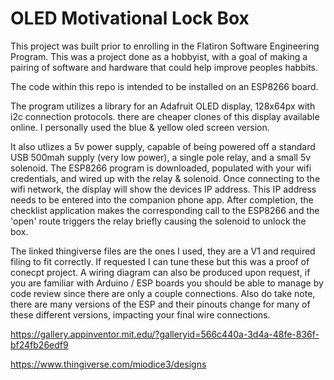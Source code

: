 # OLED Motivational Lock Box

This project was built prior to enrolling in the Flatiron Software Engineering Program.  This was a project done as a hobbyist, with a goal of making a pairing of software and hardware that could help improve peoples habbits.

The code within this repo is intended to be installed on an ESP8266 board.

The program utilizes a library for an Adafruit OLED display, 128x64px with i2c connection protocols. there are cheaper clones of this display available online.  I personally used the blue & yellow oled screen version.

It also utlizes a 5v power supply, capable of being powered off a standard USB 500mah supply (very low power), a single pole relay, and a small 5v solenoid.  The ESP8266 program is downloaded, populated with your wifi credentials, and wired up with the relay & solenoid.  Once connecting to the wifi network, the display will show the devices IP address.  This IP address needs to be entered into the companion phone app.  After completion, the checklist application makes the corresponding call to the ESP8266 and the 'open' route triggers the relay briefly causing the solenoid to unlock the box.

The linked thingiverse files are the ones I used, they are a V1 and required filing to fit correctly.  If requested I can tune these but this was a proof of conecpt project.  A wiring diagram can also be produced upon request, if you are familiar with Arduino / ESP boards you should be able to manage by code review since there are only a couple connections.  Also do take note, there are many versions of the ESP and their pinouts change for many of these different versions, impacting your final wire connections.

https://gallery.appinventor.mit.edu/?galleryid=566c440a-3d4a-48fe-836f-bf24fb26edf9

https://www.thingiverse.com/miodice3/designs
